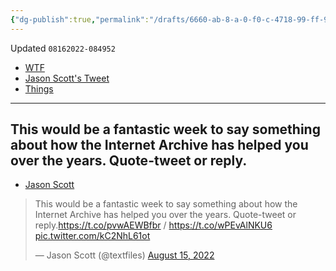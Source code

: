 ```yaml
---
{"dg-publish":true,"permalink":"/drafts/6660-ab-8-a-0-f0-c-4718-99-ff-9-f4-e90-d24048-2/","dgHomeLink":true,"dgPassFrontmatter":false}
---
```


Updated `08162022-084952`

- [WTF](https://davidblue.wtf/drafts/6660AB8A-0F0C-4718-99FF-9F4E90D24048.html)
- [Jason Scott's Tweet](https://twitter.com/textfiles/status/1559228085739950080)
- [Things](things:///show?id=884dhA7pqJDUHc6Uuy6qik)

---

## This would be a fantastic week to say something about how the Internet Archive has helped you over the years. Quote-tweet or reply.
- [Jason Scott](https://twitter.com/textfiles/status/1559228085739950080)

<blockquote class="twitter-tweet"><p lang="en" dir="ltr">This would be a fantastic week to say something about how the Internet Archive has helped you over the years. Quote-tweet or reply.<a href="https://t.co/pvwAEWBfbr">https://t.co/pvwAEWBfbr</a> / <a href="https://t.co/wPEvAlNKU6">https://t.co/wPEvAlNKU6</a> <a href="https://t.co/kC2NhL61ot">pic.twitter.com/kC2NhL61ot</a></p>&mdash; Jason Scott (@textfiles) <a href="https://twitter.com/textfiles/status/1559228085739950080?ref_src=twsrc%5Etfw">August 15, 2022</a></blockquote> <script async src="https://platform.twitter.com/widgets.js" charset="utf-8"></script>